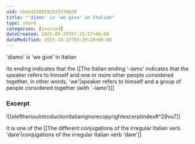 ```yaml
---
uid: shard2509291525570620
title: "'diamo' is 'we give' in Italian"
type: shard
categories: [sourced]
dateCreated: 2025-09-29T07:25:57+00:00
dateModified: 2025-10-22T03:39:28+00:00
---
```

'diamo' is 'we give' in Italian

Its ending indicates that the [[The Italian ending '-iamo' indicates that the speaker refers to himself and one or more other people considered together, in other words, 'we'|speaker refers to himself and a group of people considered together (with '-iamo')]]
### Excerpt
![[eleftheriouIntroductionItalianignorecopyrightexcerptindex#^29vu7]]

It is one of the [[The different conjugations of the irregular Italian verb 'dare'|conjugations of the irregular Italian verb 'dare']]